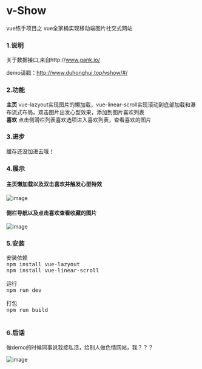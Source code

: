 # v-Show
vue练手项目之 vue全家桶实现移动端图片社交式网站
### 1.说明
关于数据接口,来自http://www.gank.io/  

demo请戳：http://www.duhonghui.top/vshow/#/


### 2.功能
<b>主页</b> vue-lazyout实现图片的懒加载，vue-linear-scroll实现滚动到底部加载和瀑布流式布局。双击图片出发心型效果，添加到图片喜欢列表  
<b>喜欢</b> 点击侧滑栏列表喜欢选项进入喜欢列表，查看喜欢的图片

### 3.进步
缓存还没加进去哦！
### 4.展示
#### 主页懒加载以及双击喜欢并触发心型特效
![image](http://wx3.sinaimg.cn/mw690/a73bc6a1ly1flncte2k8vg20ao0fde2z.gif)
#### 侧栏导航以及点击喜欢查看收藏的图片
![image](http://wx4.sinaimg.cn/mw690/a73bc6a1ly1flnctfxjclg20ao0fd1kx.gif)
### 5.安装
<pre>
安装依赖
npm install vue-lazyout
npm install vue-linear-scroll

运行
npm run dev

打包
npm run build

</pre>

### 6.后话
做demo的时候同事说我接私活，给别人做色情网站，我？？？  

![image](https://wx1.sinaimg.cn/mw1024/6ed961b0ly1fl57azjv2hj205k05k3yr.jpg)

